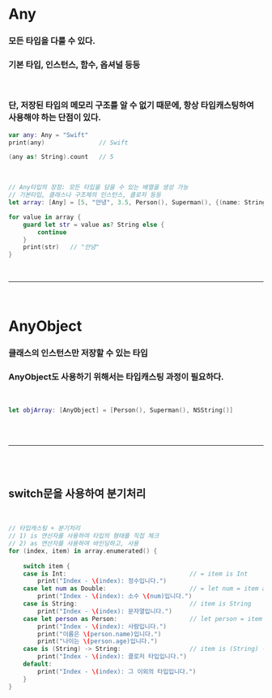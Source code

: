 # Any
### 모든 타입을 다룰 수 있다.
### 기본 타입, 인스턴스, 함수, 옵셔널 등등

<br/>

### 단, 저장된 타입의 메모리 구조를 알 수 없기 때문에, 항상 타입캐스팅하여 사용해야 하는 단점이 있다.
```swift
var any: Any = "Swift"
print(any)               // Swift

(any as! String).count   // 5
```

<br/>

```swift
// Any타입의 장점: 모든 타입을 담을 수 있는 배열을 생성 가능
// 기본타입, 클래스나 구조체의 인스턴스, 클로저 등등
let array: [Any] = [5, "안녕", 3.5, Person(), Superman(), {(name: String) in return name}]

for value in array {
    guard let str = value as? String else {
        continue
    }
    print(str)   // "안녕"
}
```

<br/>

---

<br/>

# AnyObject
### 클래스의 인스턴스만 저장할 수 있는 타입
### AnyObject도 사용하기 위해서는 타입캐스팅 과정이 필요하다.

<br/>

```swift
let objArray: [AnyObject] = [Person(), Superman(), NSString()]
```

<br/>
<br/>

---

<br/>
<br/>

## switch문을 사용하여 분기처리

<br/>

```swift
// 타입캐스팅 + 분기처리
// 1) is 연산자를 사용하여 타입의 형태를 직접 체크
// 2) as 연산자를 사용하여 바인딩하고, 사용
for (index, item) in array.enumerated() {
    
    switch item {
    case is Int:                                  // = item is Int
        print("Index - \(index): 정수입니다.")
    case let num as Double:                       // = let num = item as? Double
        print("Index - \(index): 소수 \(num)입니다.")
    case is String:                               // item is String
        print("Index - \(index): 문자열입니다.")
    case let person as Person:                    // let person = item as? Person
        print("Index - \(index): 사람입니다.")
        print("이름은 \(person.name)입니다.")
        print("나이는 \(person.age)입니다.")
    case is (String) -> String:                   // item is (String) -> String
        print("Index - \(index): 클로저 타입입니다.")
    default:
        print("Index - \(index): 그 이외의 타입입니다.")
    }
}
```

